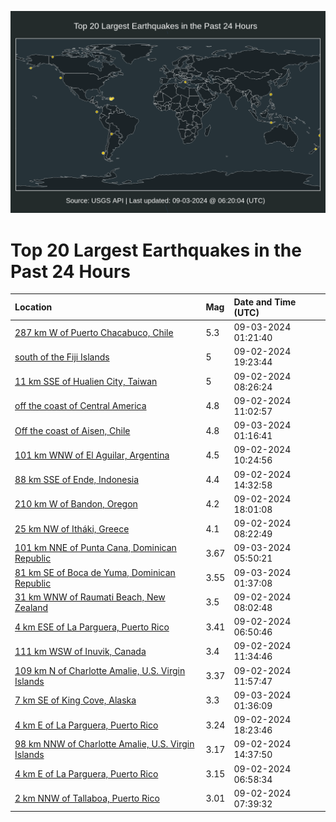 ![Map](./map.png)

# Top 20 Largest Earthquakes in the Past 24 Hours

| Location | Mag | Date and Time (UTC) |
|:---|:---|:---|
| [287 km W of Puerto Chacabuco, Chile](https://earthquake.usgs.gov/earthquakes/eventpage/us6000npej) | 5.3 | 09-03-2024 01:21:40 |
| [south of the Fiji Islands](https://earthquake.usgs.gov/earthquakes/eventpage/us6000npcu) | 5 | 09-02-2024 19:23:44 |
| [11 km SSE of Hualien City, Taiwan](https://earthquake.usgs.gov/earthquakes/eventpage/us6000np7v) | 5 | 09-02-2024 08:26:24 |
| [off the coast of Central America](https://earthquake.usgs.gov/earthquakes/eventpage/us6000np8s) | 4.8 | 09-02-2024 11:02:57 |
| [Off the coast of Aisen, Chile](https://earthquake.usgs.gov/earthquakes/eventpage/us6000npeh) | 4.8 | 09-03-2024 01:16:41 |
| [101 km WNW of El Aguilar, Argentina](https://earthquake.usgs.gov/earthquakes/eventpage/us6000np8n) | 4.5 | 09-02-2024 10:24:56 |
| [88 km SSE of Ende, Indonesia](https://earthquake.usgs.gov/earthquakes/eventpage/us6000npam) | 4.4 | 09-02-2024 14:32:58 |
| [210 km W of Bandon, Oregon](https://earthquake.usgs.gov/earthquakes/eventpage/us6000npc8) | 4.2 | 09-02-2024 18:01:08 |
| [25 km NW of Itháki, Greece](https://earthquake.usgs.gov/earthquakes/eventpage/us6000np7t) | 4.1 | 09-02-2024 08:22:49 |
| [101 km NNE of Punta Cana, Dominican Republic](https://earthquake.usgs.gov/earthquakes/eventpage/pr2024247001) | 3.67 | 09-03-2024 05:50:21 |
| [81 km SE of Boca de Yuma, Dominican Republic](https://earthquake.usgs.gov/earthquakes/eventpage/pr2024247000) | 3.55 | 09-03-2024 01:37:08 |
| [31 km WNW of Raumati Beach, New Zealand](https://earthquake.usgs.gov/earthquakes/eventpage/us6000np7q) | 3.5 | 09-02-2024 08:02:48 |
| [4 km ESE of La Parguera, Puerto Rico](https://earthquake.usgs.gov/earthquakes/eventpage/pr2024246001) | 3.41 | 09-02-2024 06:50:46 |
| [111 km WSW of Inuvik, Canada](https://earthquake.usgs.gov/earthquakes/eventpage/ak024bb0yj99) | 3.4 | 09-02-2024 11:34:46 |
| [109 km N of Charlotte Amalie, U.S. Virgin Islands](https://earthquake.usgs.gov/earthquakes/eventpage/pr71459093) | 3.37 | 09-02-2024 11:57:47 |
| [7 km SE of King Cove, Alaska](https://earthquake.usgs.gov/earthquakes/eventpage/us6000npem) | 3.3 | 09-03-2024 01:36:09 |
| [4 km E of La Parguera, Puerto Rico](https://earthquake.usgs.gov/earthquakes/eventpage/pr71459123) | 3.24 | 09-02-2024 18:23:46 |
| [98 km NNW of Charlotte Amalie, U.S. Virgin Islands](https://earthquake.usgs.gov/earthquakes/eventpage/pr71459103) | 3.17 | 09-02-2024 14:37:50 |
| [4 km E of La Parguera, Puerto Rico](https://earthquake.usgs.gov/earthquakes/eventpage/pr71459033) | 3.15 | 09-02-2024 06:58:34 |
| [2 km NNW of Tallaboa, Puerto Rico](https://earthquake.usgs.gov/earthquakes/eventpage/pr71459053) | 3.01 | 09-02-2024 07:39:32 |
